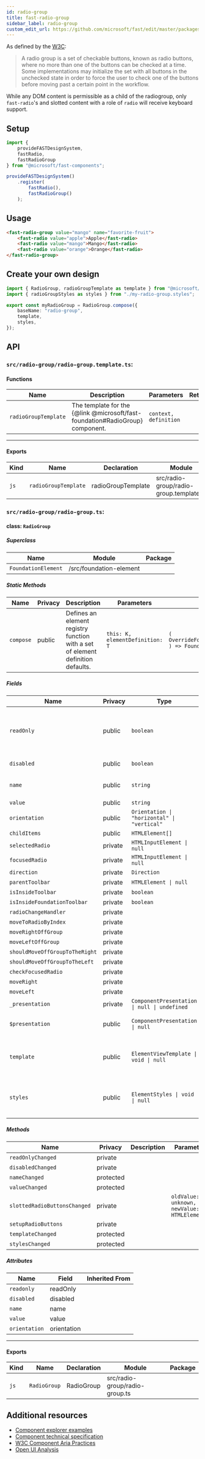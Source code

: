 ```yaml
---
id: radio-group
title: fast-radio-group
sidebar_label: radio-group
custom_edit_url: https://github.com/microsoft/fast/edit/master/packages/web-components/fast-foundation/src/radio-group/README.md
---
```


As defined by the [W3C](https://w3c.github.io/aria-practices/#radiobutton):

> A radio group is a set of checkable buttons, known as radio buttons, where no more than one of the buttons can be checked at a time. Some implementations may initialize the set with all buttons in the unchecked state in order to force the user to check one of the buttons before moving past a certain point in the workflow.

While any DOM content is permissible as a child of the radiogroup, only `fast-radio`'s and slotted content with a role of `radio` will receive keyboard support.

## Setup

```ts
import {
    provideFASTDesignSystem,
    fastRadio,
    fastRadioGroup
} from "@microsoft/fast-components";

provideFASTDesignSystem()
    .register(
        fastRadio(),
        fastRadioGroup()
    );
```

## Usage

```html live
<fast-radio-group value="mango" name="favorite-fruit">
    <fast-radio value="apple">Apple</fast-radio>
    <fast-radio value="mango">Mango</fast-radio>
    <fast-radio value="orange">Orange</fast-radio>
</fast-radio-group>
```

## Create your own design

```ts
import { RadioGroup, radioGroupTemplate as template } from "@microsoft/fast-foundation";
import { radioGroupStyles as styles } from "./my-radio-group.styles";

export const myRadioGroup = RadioGroup.compose({
    baseName: "radio-group",
    template,
    styles,
});
```

## API

### `src/radio-group/radio-group.template.ts`:

#### Functions

| Name                 | Description                                                                   | Parameters            | Return |
| -------------------- | ----------------------------------------------------------------------------- | --------------------- | ------ |
| `radioGroupTemplate` | The template for the {@link @microsoft/fast-foundation#RadioGroup} component. | `context, definition` |        |

<hr/>

#### Exports

| Kind | Name                 | Declaration        | Module                                  | Package |
| ---- | -------------------- | ------------------ | --------------------------------------- | ------- |
| `js` | `radioGroupTemplate` | radioGroupTemplate | src/radio-group/radio-group.template.ts |         |

### `src/radio-group/radio-group.ts`:

#### class: `RadioGroup`

##### Superclass

| Name                | Module                  | Package |
| ------------------- | ----------------------- | ------- |
| `FoundationElement` | /src/foundation-element |         |

##### Static Methods

| Name      | Privacy | Description                                                                     | Parameters                      | Return                                                                                                             | Inherited From    |
| --------- | ------- | ------------------------------------------------------------------------------- | ------------------------------- | ------------------------------------------------------------------------------------------------------------------ | ----------------- |
| `compose` | public  | Defines an element registry function with a set of element definition defaults. | `this: K, elementDefinition: T` | `(         overrideDefinition?: OverrideFoundationElementDefinition<T>     ) => FoundationElementRegistry<T, K>` | FoundationElement |

##### Fields

| Name                           | Privacy | Type                                         | Default  | Description                                                                                                                                                                                            | Inherited From    |
| ------------------------------ | ------- | -------------------------------------------- | -------- | ------------------------------------------------------------------------------------------------------------------------------------------------------------------------------------------------------ | ----------------- |
| `readOnly`                     | public  | `boolean`                                    |          | When true, the child radios will be immutable by user interaction. See {@link https\://developer.mozilla.org/en-US/docs/Web/HTML/Attributes/readonly \| readonly HTML attribute} for more information. |                   |
| `disabled`                     | public  | `boolean`                                    |          | Disables the radio group and child radios.                                                                                                                                                             |                   |
| `name`                         | public  | `string`                                     |          | The name of the radio group. Setting this value will set the name value&#xD;&#xA;for all child radio elements.                                                                                         |                   |
| `value`                        | public  | `string`                                     |          | The value of the checked radio                                                                                                                                                                         |                   |
| `orientation`                  | public  | `Orientation \| "horizontal" \| "vertical"`  |          | The orientation of the group                                                                                                                                                                           |                   |
| `childItems`                   | public  | `HTMLElement[]`                              |          |                                                                                                                                                                                                        |                   |
| `selectedRadio`                | private | `HTMLInputElement \| null`                   |          |                                                                                                                                                                                                        |                   |
| `focusedRadio`                 | private | `HTMLInputElement \| null`                   |          |                                                                                                                                                                                                        |                   |
| `direction`                    | private | `Direction`                                  |          |                                                                                                                                                                                                        |                   |
| `parentToolbar`                | private | `HTMLElement \| null`                        |          |                                                                                                                                                                                                        |                   |
| `isInsideToolbar`              | private | `boolean`                                    |          |                                                                                                                                                                                                        |                   |
| `isInsideFoundationToolbar`    | private | `boolean`                                    |          |                                                                                                                                                                                                        |                   |
| `radioChangeHandler`           | private |                                              |          |                                                                                                                                                                                                        |                   |
| `moveToRadioByIndex`           | private |                                              |          |                                                                                                                                                                                                        |                   |
| `moveRightOffGroup`            | private |                                              |          |                                                                                                                                                                                                        |                   |
| `moveLeftOffGroup`             | private |                                              |          |                                                                                                                                                                                                        |                   |
| `shouldMoveOffGroupToTheRight` | private |                                              |          |                                                                                                                                                                                                        |                   |
| `shouldMoveOffGroupToTheLeft`  | private |                                              |          |                                                                                                                                                                                                        |                   |
| `checkFocusedRadio`            | private |                                              |          |                                                                                                                                                                                                        |                   |
| `moveRight`                    | private |                                              |          |                                                                                                                                                                                                        |                   |
| `moveLeft`                     | private |                                              |          |                                                                                                                                                                                                        |                   |
| `_presentation`                | private | `ComponentPresentation \| null \| undefined` | `void 0` |                                                                                                                                                                                                        | FoundationElement |
| `$presentation`                | public  | `ComponentPresentation \| null`              |          | A property which resolves the ComponentPresentation instance&#xD;&#xA;for the current component.                                                                                                       | FoundationElement |
| `template`                     | public  | `ElementViewTemplate \| void \| null`        |          | Sets the template of the element instance. When undefined,&#xD;&#xA;the element will attempt to resolve the template from&#xD;&#xA;the associated presentation or custom element definition.           | FoundationElement |
| `styles`                       | public  | `ElementStyles \| void \| null`              |          | Sets the default styles for the element instance. When undefined,&#xD;&#xA;the element will attempt to resolve default styles from&#xD;&#xA;the associated presentation or custom element definition.  | FoundationElement |

##### Methods

| Name                         | Privacy   | Description | Parameters                                   | Return | Inherited From    |
| ---------------------------- | --------- | ----------- | -------------------------------------------- | ------ | ----------------- |
| `readOnlyChanged`            | private   |             |                                              | `void` |                   |
| `disabledChanged`            | private   |             |                                              | `void` |                   |
| `nameChanged`                | protected |             |                                              | `void` |                   |
| `valueChanged`               | protected |             |                                              | `void` |                   |
| `slottedRadioButtonsChanged` | private   |             | `oldValue: unknown, newValue: HTMLElement[]` | `void` |                   |
| `setupRadioButtons`          | private   |             |                                              | `void` |                   |
| `templateChanged`            | protected |             |                                              | `void` | FoundationElement |
| `stylesChanged`              | protected |             |                                              | `void` | FoundationElement |

##### Attributes

| Name          | Field       | Inherited From |
| ------------- | ----------- | -------------- |
| `readonly`    | readOnly    |                |
| `disabled`    | disabled    |                |
| `name`        | name        |                |
| `value`       | value       |                |
| `orientation` | orientation |                |

<hr/>

#### Exports

| Kind | Name         | Declaration | Module                         | Package |
| ---- | ------------ | ----------- | ------------------------------ | ------- |
| `js` | `RadioGroup` | RadioGroup  | src/radio-group/radio-group.ts |         |


## Additional resources

* [Component explorer examples](https://explore.fast.design/components/fast-radio-group)
* [Component technical specification](https://github.com/microsoft/fast/blob/master/packages/web-components/fast-foundation/src/radio-group/radio-group.spec.md)
* [W3C Component Aria Practices](https://www.w3.org/TR/wai-aria/#radiogroup)
* [Open UI Analysis](https://open-ui.org/components/radio-button.research)